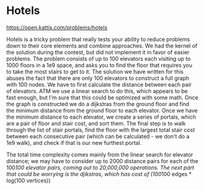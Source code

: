# Hotels

https://open.kattis.com/problems/hotels

Hotels is a tricky problem that really tests your ability to reduce problems down to their core elements and combine approaches. We had the kernel of the solution during the contest, but did not implement it in favor of easier problems. The problem consists of up to 100 elevators each visiting up to 1000 floors in a 1e9 space, and asks you to find the floor that requires you to take the most stairs to get to it. The solution we have written for this abuses the fact that there are only 100 elevators to construct a full graph with 100 nodes. We have to first calculate the distance between each pair of elevators. ATM we use a linear search to do this, which appears to be fast enough, but I'm sure that this could be optimized with some math. Once the graph is constructed we do a dijkstras from the ground floor and find the minimum distance from the ground floor to each elevator. Once we have the minimum distance to each elevator, we create a series of portals, which are a pair of floor and stair cost, and sort them. The final step is to walk through the list of stair portals, find the floor with the largest total stair cost between each consecutive pair (which can be calculated - we don't do a 1e9 walk), and check if that is our new furthest portal.

The total time complexity comes mainly from the linear search for elevator distance; we may have to consider up to 2000 distance pairs for each of the 100*100 elevator pairs, coming out to 20,000,000 operations. The next part that could be worrying is the djikstras, which has cost of (100*100 edges * log(100 vertices))
